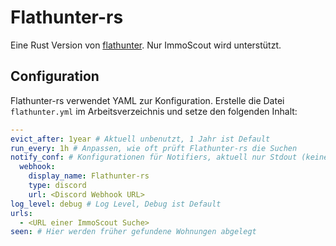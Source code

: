 # Flathunter-rs

Eine Rust Version von [flathunter](https://github.com/tschuehly/flathunter). Nur ImmoScout wird unterstützt.

## Configuration

Flathunter-rs verwendet YAML zur Konfiguration. Erstelle die Datei `flathunter.yml` 
im Arbeitsverzeichnis und setze den folgenden Inhalt:

```yaml
---
evict_after: 1year # Aktuell unbenutzt, 1 Jahr ist Default
run_every: 1h # Anpassen, wie oft prüft Flathunter-rs die Suchen
notify_conf: # Konfigurationen für Notifiers, aktuell nur Stdout (keine Config) und Discord
  webhook:
    display_name: Flathunter-rs
    type: discord
    url: <Discord Webhook URL>
log_level: debug # Log Level, Debug ist Default
urls:
  - <URL einer ImmoScout Suche>
seen: # Hier werden früher gefundene Wohnungen abgelegt
```